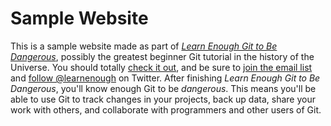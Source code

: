 # Sample Website

This is a sample website made as part of [*Learn Enough Git to Be
Dangerous*](https://www.learnenough.com/git-tutorial), possibly
the greatest beginner Git tutorial in the history of the Universe. You should totally [check it out](https://www.learnenough.com/git-tutorial), and be sure to [join the email list](https://www.learnenough.com/#email_list) and [follow @learnenough](http://twitter.com/learnenough) on Twitter. After finishing *Learn Enough Git to Be Dangerous*, you'll know
enough Git to be *dangerous*. This means you'll be able to use Git to track changes in your projects, back up data, share your work with others, and collaborate with programmers and other users of Git.
